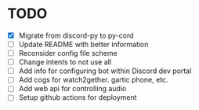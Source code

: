 # TODO
- [x] Migrate from discord-py to py-cord
- [ ] Update README with better information
- [ ] Reconsider config file scheme
- [ ] Change intents to not use all
- [ ] Add info for configuring bot within Discord dev portal
- [ ] Add cogs for watch2gether. gartic phone, etc.
- [ ] Add web api for controlling audio
- [ ] Setup github actions for deployment